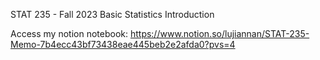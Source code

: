 STAT 235 - Fall 2023
Basic Statistics Introduction

Access my notion notebook:
https://www.notion.so/lujiannan/STAT-235-Memo-7b4ecc43bf73438eae445beb2e2afda0?pvs=4